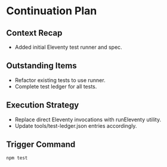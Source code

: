 # Continuation Plan

## Context Recap
- Added initial Eleventy test runner and spec.

## Outstanding Items
- Refactor existing tests to use runner.
- Complete test ledger for all tests.

## Execution Strategy
- Replace direct Eleventy invocations with runEleventy utility.
- Update tools/test-ledger.json entries accordingly.

## Trigger Command
`npm test`

